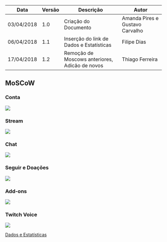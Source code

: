 |Data|Versão|Descrição|Autor|
|----|------|---------|-----|
|03/04/2018|1.0|Criação do Documento|Amanda Pires e Gustavo Carvalho|
|06/04/2018|1.1|Inserção do link de Dados e Estatísticas|Filipe Dias|
|17/04/2018|1.2|Remoção de Moscows anteriores, Adicão de novos|Thiago Ferreira|
## MoSCoW
### Conta
![](https://raw.githubusercontent.com/gabrielziegler3/Requisitos-2018-1/master/imagens/Imagens_MoSCoW/Neo-moscow/moscowconta.png)
### Stream
![](https://raw.githubusercontent.com/gabrielziegler3/Requisitos-2018-1/master/imagens/Imagens_MoSCoW/Neo-moscow/moscowstream.png)
### Chat
![](https://raw.githubusercontent.com/gabrielziegler3/Requisitos-2018-1/master/imagens/Imagens_MoSCoW/Neo-moscow/moscowchat.png)
### Seguir e Doações
![](https://raw.githubusercontent.com/gabrielziegler3/Requisitos-2018-1/master/imagens/Imagens_MoSCoW/Neo-moscow/moscowfollow.png)
### Add-ons
![](https://raw.githubusercontent.com/gabrielziegler3/Requisitos-2018-1/master/imagens/Imagens_MoSCoW/Neo-moscow/moscowaddons.png)

### Twitch Voice
![](https://raw.githubusercontent.com/gabrielziegler3/Requisitos-2018-1/master/imagens/Imagens_MoSCoW/Neo-moscow/moscowvoice.png)

[Dados e Estatísticas](Dados-e-Estat%C3%ADsticas)

